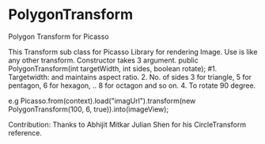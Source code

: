 # PolygonTransform
Polygon Transform for Picasso


This Transform sub class for Picasso Library for rendering Image. Use is like any other transform.
Constructor takes 3 argument.
public PolygonTransform(int targetWidth, int sides, boolean rotate);
#1. Targetwidth: and maintains aspect ratio.
2. No. of sides 3 for triangle, 5 for pentagon, 6 for hexagon, .. 8 for octagon and so on.
4. To rotate 90 degree.

e.g
Picasso.from(context).load("imagUrl").transform(new PolygonTransform(100, 6, true)).into(imageView);


Contribution: 
Thanks to
Abhijit Mitkar
Julian Shen for his CircleTransform reference.
